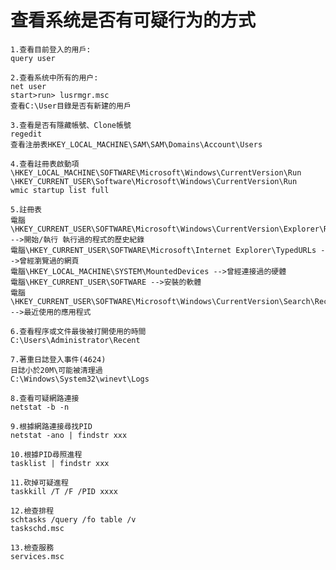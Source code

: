查看系统是否有可疑行为的方式
===
    1.查看目前登入的用戶:
    query user
    
    2.查看系统中所有的用户:
    net user
    start>run> lusrmgr.msc
    查看C:\User目錄是否有新建的用戶
    
    3.查看是否有隱藏帳號、Clone帳號
    regedit
    查看注册表HKEY_LOCAL_MACHINE\SAM\SAM\Domains\Account\Users

    4.查看註冊表啟動項
    \HKEY_LOCAL_MACHINE\SOFTWARE\Microsoft\Windows\CurrentVersion\Run
    \HKEY_CURRENT_USER\Software\Microsoft\Windows\CurrentVersion\Run
    wmic startup list full

    5.註冊表
    電腦\HKEY_CURRENT_USER\SOFTWARE\Microsoft\Windows\CurrentVersion\Explorer\RunMRU -->開始/執行 執行過的程式的歷史紀錄
    電腦\HKEY_CURRENT_USER\SOFTWARE\Microsoft\Internet Explorer\TypedURLs -->曾經瀏覽過的網頁
    電腦\HKEY_LOCAL_MACHINE\SYSTEM\MountedDevices -->曾經連接過的硬體
    電腦\HKEY_CURRENT_USER\SOFTWARE -->安裝的軟體
    電腦\HKEY_CURRENT_USER\SOFTWARE\Microsoft\Windows\CurrentVersion\Search\RecentApps -->最近使用的應用程式

    6.查看程序或文件最後被打開使用的時間
    C:\Users\Administrator\Recent

    7.著重日誌登入事件(4624)
    日誌小於20M\可能被清理過
    C:\Windows\System32\winevt\Logs

    8.查看可疑網路連接
    netstat -b -n

    9.根據網路連接尋找PID
    netstat -ano | findstr xxx

    10.根據PID尋照進程
    tasklist | findstr xxx

    11.砍掉可疑進程
    taskkill /T /F /PID xxxx

    12.檢查排程
    schtasks /query /fo table /v
    taskschd.msc

    13.檢查服務
    services.msc
